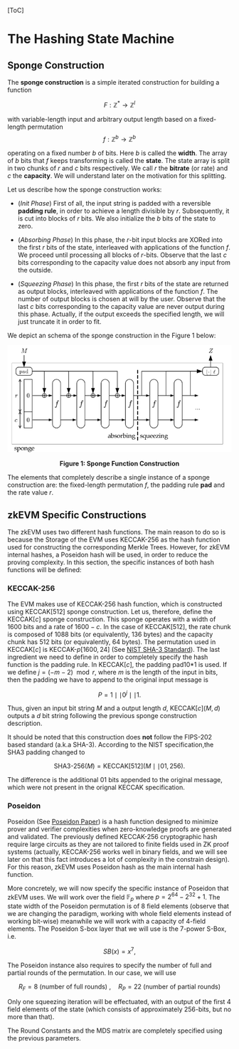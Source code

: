 [ToC]

# The Hashing State Machine

## Sponge Construction

The **sponge construction** is a simple iterated construction for building a function 

$$
F: \mathbb{Z}^* \to \mathbb{Z}^l
$$

with variable-length input and arbitrary output length based on a fixed-length permutation
$$
f: \mathbb{Z}^b \to \mathbb{Z}^b
$$

operating on a fixed number $b$ of bits. Here $b$ is called the **width**. The array of $b$ bits that $f$ keeps transforming is called the **state**. The state array is split in two chunks of $r$ and $c$ bits respectively. We call $r$ the **bitrate** (or rate) and $c$ the **capacity**. We will understand later on the motivation for this splitting. 

Let us describe how the sponge construction works:

- (*Init Phase*) First of all, the input string is padded with a reversible **padding rule**, in order to achieve a length divisible by $r$. Subsequently, it is cut into blocks of $r$ bits. We also initialize the $b$ bits of the state to zero. 

- (*Absorbing Phase*) In this phase, the $r$-bit input blocks are XORed into the first $r$ bits of the state, interleaved with applications of the function $f$. We proceed until processing all blocks of $r$-bits. Observe that the last $c$ bits corresponding to the capacity value does not absorb any input from the outside. 

- (*Squeezing Phase*) In this phase, the first $r$ bits of the state are returned as output blocks, interleaved with applications of the function $f$. The number of output blocks is chosen at will by the user. Observe that the last $c$ bits corresponding to the capacity value are never output during this phase. Actually, if the output exceeds the specified length, we will just truncate it in order to fit. 

We depict an schema of the sponge construction in the Figure 1 below:

![School Multiplication Example](fig1-sponge-construction.png)
<div align="center"><b> Figure 1: Sponge Function Construction </b></div>

The elements that completely describe a single instance of a sponge construction are: the fixed-length permutation $f$, the padding rule **pad** and the rate value $r$.

## zkEVM Specific Constructions 

The zkEVM uses two different hash functions. The main reason to do so is because the Storage of the EVM uses KECCAK-256 as the hash function used for constructing the corresponding Merkle Trees. However, for zkEVM internal hashes, a Poseidon hash will be used, in order to reduce the proving complexity. In this section, the specific instances of both hash functions will be defined:

### KECCAK-256

The EVM makes use of KECCAK-256 hash function, which is constructed using KECCAK$[512]$ sponge construction. Let us, therefore, define the KECCAK$[c]$ sponge construction. This sponge operates with a width of $1600$ bits and a rate of $1600 - c$. In the case of KECCAK$[512]$, the rate chunk is composed of $1088$ bits (or equivalently, $136$ bytes) and the capacity chunk has $512$ bits (or equivalently, $64$ bytes). The permutation used in KECCAK$[c]$ is KECCAK-$p[1600, 24]$ (See [NIST SHA-3 Standard](https://csrc.nist.gov/publications/detail/fips/202/final)). The last ingredient we need to define in order to completely specify the hash function is the padding rule. In KECCAK$[c]$, the padding pad10*1 is used. If we define $j = (-m-2) \mod{r}$, where $m$ is the length of the input in bits, then the padding we have to append to the original input message is 

$$
P = 1 \mid\mid 0^j \mid\mid 1.
$$

Thus, given an input bit string $M$ and a output length $d$, KECCAK$[c](M, d)$ outputs a $d$ bit string following the previous sponge construction description. 

It should be noted that this construction does **not** follow the FIPS-202 based standard (a.k.a SHA-3). According to the NIST specification,the SHA3 padding changed to

$$
\text{SHA3-256}(M) = \text{KECCAK}[512](M \mid\mid 01, 256).
$$

The difference is the additional $01$ bits appended to the original message, which were not present in the orignal KECCAK specification. 

### Poseidon 

Poseidon (See [Poseidon Paper](https://eprint.iacr.org/2019/458.pdf)) is a hash function designed to minimize prover and verifier complexities when zero-knowledge proofs are generated and validated. The previously defined KECCAK-256 cryptographic hash require large circuits as they are not tailored to finite fields used in ZK proof systems (actually, KECCAK-256 works well in binary fields, and we will see later on that this fact introduces a lot of complexity in the constrain design). For this reason, zkEVM uses Poseidon hash as the main internal hash function. 

More concretely, we will now specify the specific instance of Poseidon that zkEVM uses. We will work over the field $\mathbb{F}_p$ where $p = 2^{64} - 2^{32} + 1$. The state width of the Poseidon permutation is of $8$ field elements (observe that we are changing the paradigm, working with whole field elements instead of working bit-wise) meanwhile we will work with a capacity of $4$-field elements. The Poseidon S-box layer that we will use is the $7$-power S-Box, i.e.

$$
SB(x) = x^7,
$$

The Poseidon instance also requires to specify the number of full and partial rounds of the permutation. In our case, we will use 

$$
R_F = 8 \text{ (number of full rounds) }, \quad R_P = 22 \text{ (number of partial rounds)}
$$

Only one squeezing iteration will be effectuated, with an output of the first $4$ field elements of the state (which consists of approximately $256$-bits, but no more than that). 

The Round Constants and the MDS matrix are completely specified using the previous parameters. 